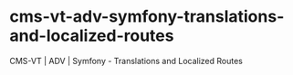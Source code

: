 # cms-vt-adv-symfony-translations-and-localized-routes
CMS-VT | ADV | Symfony - Translations and Localized Routes
